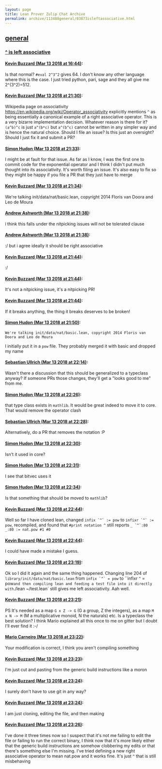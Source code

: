 ```yaml
---
layout: page
title: Lean Prover Zulip Chat Archive 
permalink: archive/113488general/03873isleftassociative.html
---
```


## [general](index.html)
### [^ is left associative](03873isleftassociative.html)

#### [Kevin Buzzard (Mar 13 2018 at 16:44)](https://leanprover.zulipchat.com/#narrow/stream/113488-general/topic/%5E%20is%20left%20associative/near/123659529):
Is that normal? `#eval 2^3^2` gives 64. I don't know any other language where this is the case. I just tried python, pari, sage and they all give me 2^(3^2)=512.

#### [Kevin Buzzard (Mar 13 2018 at 21:30)](https://leanprover.zulipchat.com/#narrow/stream/113488-general/topic/%5E%20is%20left%20associative/near/123670890):
Wikipedia page on associativity https://en.wikipedia.org/wiki/Operator_associativity explicitly mentions `^` as being essentially a canonical example of a right associative operator. This is a very bizarre implementation decision. Whatever reason is there for it? `(a^b)^c` is just `a^(b*c)` but `a^(b^c)` cannot be written in any simpler way and is hence the natural choice. Should I file an issue? Is this just an oversight? Should I just fix it and submit a PR?

#### [Simon Hudon (Mar 13 2018 at 21:33)](https://leanprover.zulipchat.com/#narrow/stream/113488-general/topic/%5E%20is%20left%20associative/near/123670972):
I might be at fault for that issue. As far as I know, I was the first one to commit code for the exponential operator and I think I didn't put much thought into its associativity. It's worth filing an issue. It's also easy to fix so they might be happy if you file a PR that they just have to merge

#### [Kevin Buzzard (Mar 13 2018 at 21:34)](https://leanprover.zulipchat.com/#narrow/stream/113488-general/topic/%5E%20is%20left%20associative/near/123671027):
We're talking init/data/nat/basic.lean, copyright 2014 Floris van Doora and Leo de Moura

#### [Andrew Ashworth (Mar 13 2018 at 21:38)](https://leanprover.zulipchat.com/#narrow/stream/113488-general/topic/%5E%20is%20left%20associative/near/123671157):
i think this falls under the nitpicking issues will not be tolerated clause

#### [Andrew Ashworth (Mar 13 2018 at 21:38)](https://leanprover.zulipchat.com/#narrow/stream/113488-general/topic/%5E%20is%20left%20associative/near/123671166):
:/ but i agree ideally it should be right associative

#### [Kevin Buzzard (Mar 13 2018 at 21:44)](https://leanprover.zulipchat.com/#narrow/stream/113488-general/topic/%5E%20is%20left%20associative/near/123671419):
:/

#### [Kevin Buzzard (Mar 13 2018 at 21:44)](https://leanprover.zulipchat.com/#narrow/stream/113488-general/topic/%5E%20is%20left%20associative/near/123671428):
It's not a nitpicking issue, it's a nitpicking PR!

#### [Kevin Buzzard (Mar 13 2018 at 21:44)](https://leanprover.zulipchat.com/#narrow/stream/113488-general/topic/%5E%20is%20left%20associative/near/123671439):
If it breaks anything, the thing it breaks deserves to be broken!

#### [Simon Hudon (Mar 13 2018 at 21:50)](https://leanprover.zulipchat.com/#narrow/stream/113488-general/topic/%5E%20is%20left%20associative/near/123671737):
```quote
We're talking init/data/nat/basic.lean, copyright 2014 Floris van Doora and Leo de Moura
```
I initially put it in a `pow` file. They probably merged it with basic and dropped my name

#### [Sebastian Ullrich (Mar 13 2018 at 22:14)](https://leanprover.zulipchat.com/#narrow/stream/113488-general/topic/%5E%20is%20left%20associative/near/123672684):
Wasn't there a discussion that this should be generalized to a typeclass anyway? If someone PRs those changes, they'll get a "looks good to me" from me.

#### [Simon Hudon (Mar 13 2018 at 22:26)](https://leanprover.zulipchat.com/#narrow/stream/113488-general/topic/%5E%20is%20left%20associative/near/123673194):
that type class exists in `mathlib`. It would be great indeed to move it to core. That would remove the operator clash

#### [Sebastian Ullrich (Mar 13 2018 at 22:28)](https://leanprover.zulipchat.com/#narrow/stream/113488-general/topic/%5E%20is%20left%20associative/near/123673243):
Alternatively, do a PR that removes the notation :P

#### [Simon Hudon (Mar 13 2018 at 22:30)](https://leanprover.zulipchat.com/#narrow/stream/113488-general/topic/%5E%20is%20left%20associative/near/123673328):
Isn't it used in core?

#### [Simon Hudon (Mar 13 2018 at 22:31)](https://leanprover.zulipchat.com/#narrow/stream/113488-general/topic/%5E%20is%20left%20associative/near/123673342):
I see that bitvec uses it

#### [Simon Hudon (Mar 13 2018 at 22:34)](https://leanprover.zulipchat.com/#narrow/stream/113488-general/topic/%5E%20is%20left%20associative/near/123673469):
Is that something that should be moved to `mathlib`?

#### [Kevin Buzzard (Mar 13 2018 at 22:44)](https://leanprover.zulipchat.com/#narrow/stream/113488-general/topic/%5E%20is%20left%20associative/near/123673796):
Well so far I have cloned lean, changed ``infix `^` := pow`` to ``infixr `^` := pow``, recompiled, and found that `#print notation ^` still reports ``_ `^`:80 _:80 := nat.pow #1 #0``

#### [Kevin Buzzard (Mar 13 2018 at 22:44)](https://leanprover.zulipchat.com/#narrow/stream/113488-general/topic/%5E%20is%20left%20associative/near/123673800):
I could have made a mistake I guess.

#### [Kevin Buzzard (Mar 13 2018 at 23:19)](https://leanprover.zulipchat.com/#narrow/stream/113488-general/topic/%5E%20is%20left%20associative/near/123674953):
Ok so I did it again and the same thing happened. Changing line 204 of `library/init/data/nat/basic.lean` from ``infix `^` = pow`` to ``infixr `^` = pow` and then compiling lean and feeding a test file into it directly with `./lean ~/test.lean` still gives me left associativity. Aah well.

#### [Kevin Buzzard (Mar 13 2018 at 23:21)](https://leanprover.zulipchat.com/#narrow/stream/113488-general/topic/%5E%20is%20left%20associative/near/123675029):
PS It's needed as a map `G x Z -> G` (G a group, Z the integers), as a map `M x N -> M` (M a multiplicative monoid, N the naturals) etc. Is a typeclass the best solution? I think Mario explained all this once to me on gitter but I doubt I'll ever find it :-/

#### [Mario Carneiro (Mar 13 2018 at 23:22)](https://leanprover.zulipchat.com/#narrow/stream/113488-general/topic/%5E%20is%20left%20associative/near/123675077):
Your modification is correct, I think you aren't compiling something

#### [Kevin Buzzard (Mar 13 2018 at 23:23)](https://leanprover.zulipchat.com/#narrow/stream/113488-general/topic/%5E%20is%20left%20associative/near/123675099):
I'm just cut and pasting from the generic build instructions like a moron

#### [Kevin Buzzard (Mar 13 2018 at 23:24)](https://leanprover.zulipchat.com/#narrow/stream/113488-general/topic/%5E%20is%20left%20associative/near/123675109):
I surely don't have to use git in any way?

#### [Kevin Buzzard (Mar 13 2018 at 23:24)](https://leanprover.zulipchat.com/#narrow/stream/113488-general/topic/%5E%20is%20left%20associative/near/123675151):
I am just cloning, editing the file, and then making

#### [Kevin Buzzard (Mar 13 2018 at 23:26)](https://leanprover.zulipchat.com/#narrow/stream/113488-general/topic/%5E%20is%20left%20associative/near/123675216):
I've done it three times now so I suspect that it's not me failing to edit the file or failing to run the correct binary, I think now that it's more likely either that the generic build instructions are somehow clobbering my edits or that there's something else I'm missing. I've tried defining a new right associative operator to mean nat.pow and it works fine. It's just `^` that is still misbehaving

